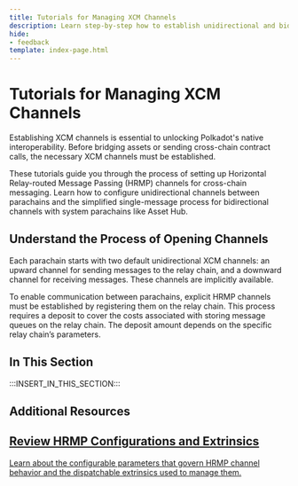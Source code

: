 ```yaml
---
title: Tutorials for Managing XCM Channels
description: Learn step-by-step how to establish unidirectional and bidirectional HRMP channels between parachains and system parachains using XCM.
hide: 
- feedback
template: index-page.html
---
```


# Tutorials for Managing XCM Channels

Establishing XCM channels is essential to unlocking Polkadot's native interoperability. Before bridging assets or sending cross-chain contract calls, the necessary XCM channels must be established.

These tutorials guide you through the process of setting up Horizontal Relay-routed Message Passing (HRMP) channels for cross-chain messaging. Learn how to configure unidirectional channels between parachains and the simplified single-message process for bidirectional channels with system parachains like Asset Hub.

## Understand the Process of Opening Channels

Each parachain starts with two default unidirectional XCM channels: an upward channel for sending messages to the relay chain, and a downward channel for receiving messages. These channels are implicitly available.

To enable communication between parachains, explicit HRMP channels must be established by registering them on the relay chain. This process requires a deposit to cover the costs associated with storing message queues on the relay chain. The deposit amount depends on the specific relay chain’s parameters.

## In This Section

:::INSERT_IN_THIS_SECTION:::

## Additional Resources

<div class="subsection-wrapper">
  <div class="card">
    <a href="/develop/interoperability/xcm-channels/">
      <h2 class="title">Review HRMP Configurations and Extrinsics</h2>
      <p class="description">Learn about the configurable parameters that govern HRMP channel behavior and the dispatchable extrinsics used to manage them.</p>
    </a>
  </div>
</div>
